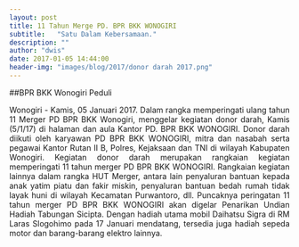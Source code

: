 ```yaml
---
layout: post
title: 11 Tahun Merge PD. BPR BKK WONOGIRI
subtitle:   "Satu Dalam Kebersamaan."
description: ""
author: "dwis"
date: 2017-01-05 14:44:00
header-img: "images/blog/2017/donor darah 2017.png"
---
```

##BPR BKK Wonogiri Peduli
<div style="text-align: justify;">Wonogiri - Kamis, 05 Januari 2017. Dalam rangka memperingati ulang tahun 11 Merger PD BPR BKK Wonogiri, menggelar kegiatan donor darah, Kamis (5/1/17) di halaman dan aula Kantor PD. BPR BKK WONOGIRI.
Donor darah diikuti oleh karyawan PD BPR BKK WONOGIRI, mitra dan nasabah serta pegawai Kantor Rutan II B, Polres, Kejaksaan dan TNI di wilayah Kabupaten Wonogiri.
Kegiatan donor darah merupakan rangkaian kegiatan memperingati 11 tahun merger PD BPR BKK WONOGIRI.
Rangkaian kegiatan lainnya dalam rangka HUT Merger, antara lain penyaluran bantuan kepada anak yatim piatu dan fakir miskin, penyaluran bantuan bedah rumah tidak layak huni di wilayah Kecamatan Purwantoro, dll.
Puncaknya peringatan 11 tahun merger PD BPR BKK WONOGIRI akan digelar Penarikan Undian Hadiah Tabungan Sicipta. Dengan hadiah utama mobil Daihatsu Sigra di RM Laras Slogohimo pada 17 Januari mendatang, tersedia juga hadiah sepeda motor dan barang-barang elektro lainnya.</div>
